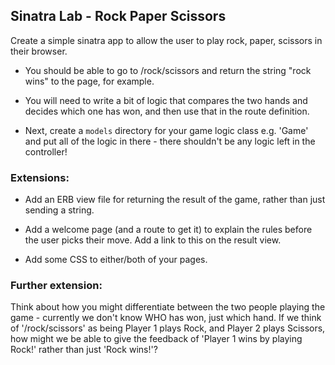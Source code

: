 ## Sinatra Lab - Rock Paper Scissors

Create a simple sinatra app to allow the user to play rock, paper, scissors in their browser.

- You should be able to go to /rock/scissors and return the string "rock wins" to the page, for example.

- You will need to write a bit of logic that compares the two hands and decides which one has won, and then use that in the route definition.

- Next, create a `models` directory for your game logic class e.g. 'Game' and put all of the logic in there - there shouldn't be any logic left in the controller!

### Extensions:

- Add an ERB view file for returning the result of the game, rather than just sending a string.

- Add a welcome page (and a route to get it) to explain the rules before the user picks their move. Add a link to this on the result view.

- Add some CSS to either/both of your pages.

### Further extension:

Think about how you might differentiate between the two people playing the game - currently we don't know WHO has won, just which hand. If we think of '/rock/scissors' as being Player 1 plays Rock, and Player 2 plays Scissors, how might we be able to give the feedback of 'Player 1 wins by playing Rock!' rather than just 'Rock wins!'?
